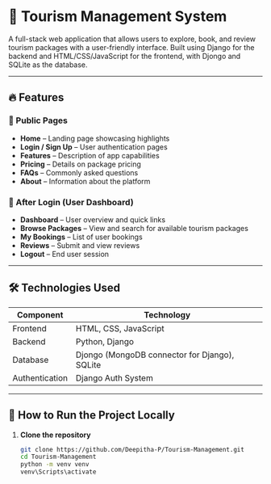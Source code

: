 # 🧳 Tourism Management System

A full-stack web application that allows users to explore, book, and review tourism packages with a user-friendly interface. Built using Django for the backend and HTML/CSS/JavaScript for the frontend, with Djongo and SQLite as the database.

---

## 🔥 Features

### 🔐 Public Pages
- **Home** – Landing page showcasing highlights
- **Login / Sign Up** – User authentication pages
- **Features** – Description of app capabilities
- **Pricing** – Details on package pricing
- **FAQs** – Commonly asked questions
- **About** – Information about the platform

### 🧭 After Login (User Dashboard)
- **Dashboard** – User overview and quick links
- **Browse Packages** – View and search for available tourism packages
- **My Bookings** – List of user bookings
- **Reviews** – Submit and view reviews
- **Logout** – End user session

---

## 🛠️ Technologies Used

| Component      | Technology             |
|----------------|------------------------|
| Frontend       | HTML, CSS, JavaScript  |
| Backend        | Python, Django         |
| Database       | Djongo (MongoDB connector for Django), SQLite |
| Authentication | Django Auth System     |

---

## 🚀 How to Run the Project Locally

1. **Clone the repository**  
   ```bash
   git clone https://github.com/Deepitha-P/Tourism-Management.git
   cd Tourism-Management
   python -m venv venv
   venv\Scripts\activate
